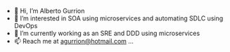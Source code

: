 - 👋 Hi, I’m Alberto Gurrion 
- 👀 I’m interested in SOA using microservices and automating SDLC using DevOps
- 🌱 I’m currently working as an SRE and DDD using microservices 
- 📫 Reach me at agurrion@hotmail.com ...

<!---
agurrion/agurrion is a ✨ special ✨ repository because its `README.md` (this file) appears on your GitHub profile.
You can click the Preview link to take a look at your changes.
--->
